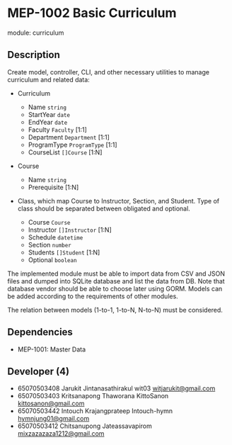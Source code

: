 # MEP-1002 Basic Curriculum

module: curriculum

## Description

Create model, controller, CLI, and other necessary utilities to manage curriculum
and related data:

- Curriculum
    - Name `string`
    - StartYear `date`
    - EndYear `date`
    - Faculty `Faculty` [1:1]
    - Department `Department` [1:1]
    - ProgramType `ProgramType` [1:1]
    - CourseList `[]Course` [1:N]

- Course
    - Name `string`
    - Prerequisite [1:N]

- Class, which map Course to Instructor, Section, and Student. Type of class should be separated between obligated and optional.
    - Course `Course`
    - Instructor `[]Instructor` [1:N]
    - Schedule `datetime`
    - Section `number`
    - Students `[]Student` [1:N]
    - Optional `boolean`

The implemented module must be able to import data from CSV and JSON files and dumped
into SQLite database and list the data from DB. Note that database vendor should be able
to choose later using GORM. Models can be added according to the requirements of other
modules.

The relation between models (1-to-1, 1-to-N, N-to-N) must be considered.

## Dependencies
- MEP-1001: Master Data

## Developer (4)
- 65070503408 Jarukit Jintanasathirakul wit03 witjarukit@gmail.com
- 65070503403 Kritsanapong Thaworana KittoSanon kittosanon@gmail.com
- 65070503442 Intouch Krajangprateep Intouch-hymn hymnjung01@gmail.com
- 65070503412 Chitsanupong Jateassavapirom  mixzazazaza1212@gmail.com
